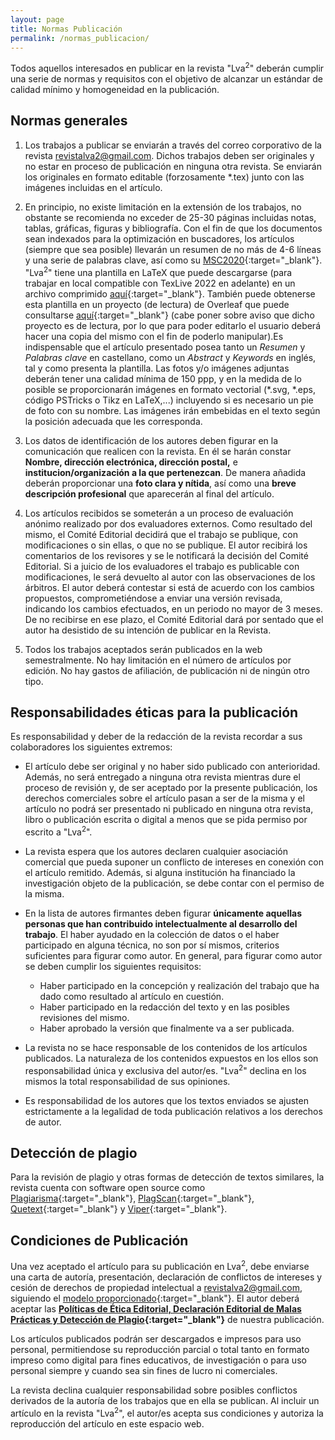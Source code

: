 ```yaml
---
layout: page
title: Normas Publicación
permalink: /normas_publicacion/
---
```


Todos aquellos interesados en publicar en la revista "Lva<sup>2</sup>" deberán cumplir una serie de normas y requisitos con el objetivo de alcanzar un estándar de calidad mínimo y homogeneidad en la publicación.

## Normas generales

1. Los trabajos a publicar se enviarán a través del correo corporativo de la revista [revistalva2@gmail.com](mailto:revistalva2@gmail.com). Dichos trabajos deben ser originales y no estar en proceso de publicación en ninguna otra revista. Se enviarán los originales en formato editable (forzosamente *.tex) junto con las imágenes incluidas en el artículo.

2. En principio, no existe limitación en la extensión de los trabajos, no obstante se recomienda no exceder de 25-30 páginas incluidas notas, tablas, gráficas, figuras y bibliografía. Con el fin de que los documentos sean indexados para la optimización en buscadores, los artículos (siempre que sea posible) llevarán un resumen de no más de 4-6 líneas y una serie de palabras clave, así como su [MSC2020](https://msc2020.org){:target="_blank"}.
"Lva<sup>2</sup>" tiene una plantilla en LaTeX que puede descargarse (para trabajar en local compatible con TexLive 2022 en adelante) en un archivo comprimido [aquí](https://drive.google.com/file/d/16yJ5cu1Wjj44Z4TCRYDmDnOQdFj-33Qp){:target="_blank"}. También puede obtenerse esta plantilla en un proyecto (de lectura) de Overleaf que puede consultarse [aquí](https://www.overleaf.com/read/gwptkfqtbnjz#46ffd8){:target="_blank"} (cabe poner sobre aviso que dicho proyecto es de lectura, por lo que para poder editarlo el usuario deberá hacer una copia del  mismo con el fin  de poderlo manipular).Es indispensable que el artículo presentado posea tanto un *Resumen* y *Palabras clave* en castellano, como un *Abstract* y *Keywords* en inglés, tal y como presenta la plantilla.
Las fotos y/o imágenes adjuntas deberán tener una calidad mínima de 150 ppp, y en la medida de lo posible se proporcionarán imágenes en formato vectorial (*.svg, *.eps, código PSTricks o Tikz en LaTeX,...) incluyendo si es necesario un pie de foto con su nombre. Las imágenes irán embebidas en el texto según la posición adecuada que les corresponda.

3. Los datos de identificación de los autores deben figurar en la comunicación que realicen con la revista. En él se harán constar <b>Nombre, dirección electrónica, dirección postal,</b> e <b>institucion/organización a la que pertenezcan</b>. De manera añadida deberán proporcionar una <b>foto clara y nítida</b>, así como una <b>breve descripción profesional</b> que aparecerán al final del artículo.

4. Los artículos recibidos se someterán a un proceso de evaluación anónimo realizado por dos evaluadores externos. Como resultado del mismo, el Comité Editorial decidirá que el trabajo se publique, con modificaciones o sin ellas, o que no se publique. El autor recibirá los comentarios de los revisores y se le notificará la decisión del Comité Editorial. Si a juicio de los evaluadores el trabajo es publicable con modificaciones, le será devuelto al autor con las observaciones de los árbitros. El autor deberá contestar si está de acuerdo con los cambios propuestos, comprometiéndose a enviar una versión revisada, indicando los cambios efectuados, en un periodo no mayor de 3 meses. De no recibirse en ese plazo, el Comité Editorial dará por sentado que el autor ha desistido de su intención de publicar en la Revista.

5. Todos los trabajos aceptados serán publicados en la web semestralmente. No hay limitación en el número de artículos por edición. No hay gastos de afiliación, de publicación ni de ningún otro tipo.

## Responsabilidades éticas para la publicación

Es responsabilidad y deber de la redacción de la revista recordar a sus colaboradores los siguientes extremos:

- El artículo debe ser original y no haber sido publicado con anterioridad. Además, no será entregado a ninguna otra revista mientras dure el proceso de revisión y, de ser aceptado por la presente publicación, los derechos comerciales sobre el artículo pasan a ser de la misma y el artículo no podrá ser presentado ni publicado en ninguna otra revista, libro o publicación escrita o digital a menos que se pida permiso por escrito a "Lva<sup>2</sup>".

- La revista espera que los autores declaren cualquier asociación comercial que pueda suponer un conflicto de intereses en conexión con el artículo remitido. Además, si alguna institución ha financiado la investigación objeto de la publicación, se debe contar con el permiso de la misma.
- En la lista de autores firmantes deben figurar <b>únicamente aquellas personas que han contribuido intelectualmente al desarrollo del trabajo</b>. El haber ayudado en la colección de datos o el haber participado en alguna técnica, no son por sí mismos, criterios suficientes para figurar como autor. En general, para figurar como autor se deben cumplir los siguientes requisitos:
    - Haber participado en la concepción y realización del trabajo que ha dado como resultado al artículo en cuestión.
    - Haber participado en la redacción del texto y en las posibles revisiones del mismo.
    - Haber aprobado la versión que finalmente va a ser publicada.
- La revista no se hace responsable de los contenidos de los artículos publicados. La naturaleza de los contenidos expuestos en los ellos son responsabilidad única y exclusiva del autor/es. "Lva<sup>2</sup>" declina en los mismos la total responsabilidad de sus opiniones.
- Es responsabilidad de los autores que los textos enviados se ajusten estrictamente a la legalidad de toda publicación relativos a los derechos de autor.

## Detección de plagio

Para la revisión de plagio y otras formas de detección de textos similares, la revista cuenta con software open source como [Plagiarisma](http://plagiarisma.net/){:target="_blank"}, [PlagScan](https://www.plagscan.com/es/){:target="_blank"}, [Quetext](https://www.quetext.com/){:target="_blank"} y [Viper](https://plag.co/){:target="_blank"}.

## Condiciones de Publicación

Una vez aceptado el artículo para su publicación en Lva<sup>2</sup>, debe enviarse una carta de autoría, presentación, declaración de conflictos de intereses y cesión de derechos de propiedad intelectual a [revistalva2@gmail.com](mailto:revistalva2@gmail.com), siguiendo el [modelo proporcionado](https://drive.google.com/file/d/1bGgWkLOx9oPvXKiKPnYLohxWFJnd0LT0){:target="_blank"}. El autor deberá aceptar las <b>[Políticas de Ética Editorial, Declaración Editorial de Malas Prácticas y Detección de Plagio](https://drive.google.com/file/d/1u4V5SaWtzAgurMpaIzd91Q4sF4cHcY10){:target="_blank"}</b> de nuestra publicación.

Los artículos publicados podrán ser descargados e impresos para uso personal, permitiendose su reproducción parcial o total tanto en formato impreso como digital para fines educativos, de investigación o para uso personal siempre y cuando sea sin fines de lucro ni comerciales.

La revista declina cualquier responsabilidad sobre posibles conflictos derivados de la autoría de los trabajos que en ella se publican. Al incluir un artículo en la revista "Lva<sup>2</sup>", el autor/es acepta sus condiciones y autoriza la reproducción del artículo en este espacio web.
